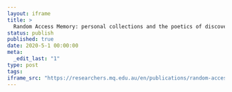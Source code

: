 ```yaml
---
layout: iframe
title: >
  Random Access Memory: personal collections and the poetics of discovery
status: publish
published: true
date: 2020-5-1 00:00:00
meta:
  _edit_last: "1"
type: post
tags:
iframe_src: "https://researchers.mq.edu.au/en/publications/random-access-memory-personal-collections-and-the-poetics-of-disc"
---
```

        